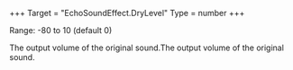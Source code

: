 +++
Target = "EchoSoundEffect.DryLevel"
Type = number
+++

Range: -80 to 10 (default 0)The output volume of the original sound.The output volume of the original sound.